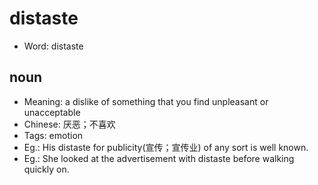 # distaste

- Word: distaste

## noun

- Meaning: a dislike of something that you find unpleasant or unacceptable
- Chinese: 厌恶；不喜欢
- Tags: emotion
- Eg.: His distaste for publicity(宣传；宣传业) of any sort is well known.
- Eg.: She looked at the advertisement with distaste before walking quickly on.

